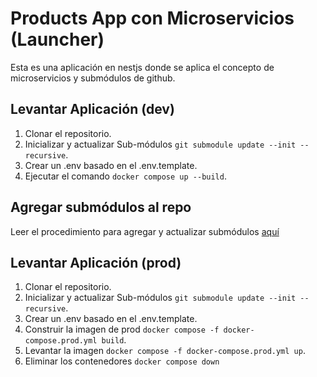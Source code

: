 # Products App con Microservicios (Launcher)

Esta es una aplicación en nestjs donde se aplica el concepto de microservicios y submódulos de github.

## Levantar Aplicación (dev)

1. Clonar el repositorio.
2. Inicializar y actualizar Sub-módulos `git submodule update --init --recursive`.
3. Crear un .env basado en el .env.template.
4. Ejecutar el comando `docker compose up --build`.

## Agregar submódulos al repo

Leer el procedimiento para agregar y actualizar submódulos [aquí](./pasos-submodules.md)

## Levantar Aplicación (prod)

1. Clonar el repositorio.
2. Inicializar y actualizar Sub-módulos `git submodule update --init --recursive`.
3. Crear un .env basado en el .env.template.
4. Construir la imagen de prod `docker compose -f docker-compose.prod.yml build`.
5. Levantar la imagen `docker compose -f docker-compose.prod.yml up`.
6. Eliminar los contenedores `docker compose down`
